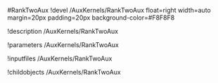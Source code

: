 <!-- MOOSE Object Documentation Stub: Remove this when content is added. -->
#RankTwoAux
!devel /AuxKernels/RankTwoAux float=right width=auto margin=20px padding=20px background-color=#F8F8F8

!description /AuxKernels/RankTwoAux

!parameters /AuxKernels/RankTwoAux

!inputfiles /AuxKernels/RankTwoAux

!childobjects /AuxKernels/RankTwoAux
